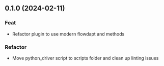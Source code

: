 ## 0.1.0 (2024-02-11)

### Feat

- Refactor plugin to use modern flowdapt and methods

### Refactor

- Move python_driver script to scripts folder and clean up linting issues

